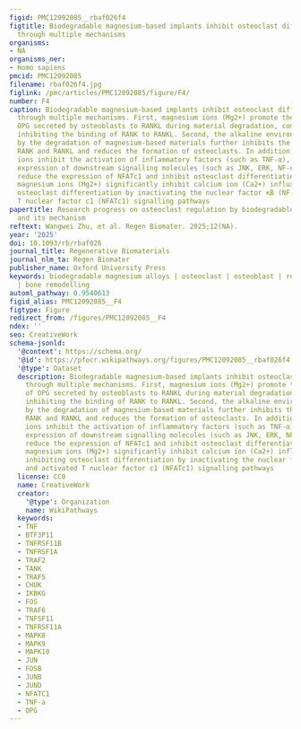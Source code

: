 ```yaml
---
figid: PMC12092085__rbaf026f4
figtitle: Biodegradable magnesium-based implants inhibit osteoclast differentiation
  through multiple mechanisms
organisms:
- NA
organisms_ner:
- Homo sapiens
pmcid: PMC12092085
filename: rbaf026f4.jpg
figlink: /pmc/articles/PMC12092085/figure/F4/
number: F4
caption: Biodegradable magnesium-based implants inhibit osteoclast differentiation
  through multiple mechanisms. First, magnesium ions (Mg2+) promote the binding of
  OPG secreted by osteoblasts to RANKL during material degradation, competitively
  inhibiting the binding of RANK to RANKL. Second, the alkaline environment generated
  by the degradation of magnesium-based materials further inhibits the binding of
  RANK and RANKL and reduces the formation of osteoclasts. In addition, magnesium
  ions inhibit the activation of inflammatory factors (such as TNF-α), affect the
  expression of downstream signalling molecules (such as JNK, ERK, NF-κB and AP-1),
  reduce the expression of NFATc1 and inhibit osteoclast differentiation. Finally,
  magnesium ions (Mg2+) significantly inhibit calcium ion (Ca2+) influx, thereby inhibiting
  osteoclast differentiation by inactivating the nuclear factor κB (NF-κB) and activated
  T nuclear factor c1 (NFATc1) signalling pathways
papertitle: Research progress on osteoclast regulation by biodegradable magnesium
  and its mechanism
reftext: Wangwei Zhu, et al. Regen Biomater. 2025;12(NA).
year: '2025'
doi: 10.1093/rb/rbaf026
journal_title: Regenerative Biomaterials
journal_nlm_ta: Regen Biomater
publisher_name: Oxford University Press
keywords: biodegradable magnesium alloys | osteoclast | osteoblast | regulatory mechanisms
  | bone remodelling
automl_pathway: 0.9540613
figid_alias: PMC12092085__F4
figtype: Figure
redirect_from: /figures/PMC12092085__F4
ndex: ''
seo: CreativeWork
schema-jsonld:
  '@context': https://schema.org/
  '@id': https://pfocr.wikipathways.org/figures/PMC12092085__rbaf026f4.html
  '@type': Dataset
  description: Biodegradable magnesium-based implants inhibit osteoclast differentiation
    through multiple mechanisms. First, magnesium ions (Mg2+) promote the binding
    of OPG secreted by osteoblasts to RANKL during material degradation, competitively
    inhibiting the binding of RANK to RANKL. Second, the alkaline environment generated
    by the degradation of magnesium-based materials further inhibits the binding of
    RANK and RANKL and reduces the formation of osteoclasts. In addition, magnesium
    ions inhibit the activation of inflammatory factors (such as TNF-α), affect the
    expression of downstream signalling molecules (such as JNK, ERK, NF-κB and AP-1),
    reduce the expression of NFATc1 and inhibit osteoclast differentiation. Finally,
    magnesium ions (Mg2+) significantly inhibit calcium ion (Ca2+) influx, thereby
    inhibiting osteoclast differentiation by inactivating the nuclear factor κB (NF-κB)
    and activated T nuclear factor c1 (NFATc1) signalling pathways
  license: CC0
  name: CreativeWork
  creator:
    '@type': Organization
    name: WikiPathways
  keywords:
  - TNF
  - BTF3P11
  - TNFRSF11B
  - TNFRSF1A
  - TRAF2
  - TANK
  - TRAF5
  - CHUK
  - IKBKG
  - FOS
  - TRAF6
  - TNFSF11
  - TNFRSF11A
  - MAPK8
  - MAPK9
  - MAPK10
  - JUN
  - FOSB
  - JUNB
  - JUND
  - NFATC1
  - TNF-a
  - OPG
---
```

